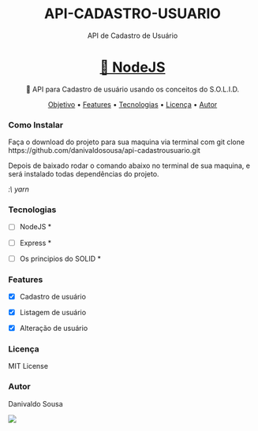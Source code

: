 <h1 align="center"> API-CADASTRO-USUARIO</h1>
<p align="center">API de Cadastro de Usuário</p>

<h1 align="center">
    <a href="https://nodejs.org/">🔗 NodeJS </a>
</h1>
<p align="center">🚀 API para Cadastro de usuário usando os conceitos do S.O.L.I.D.</p>

<p align="center">
 <a href="#objetivo">Objetivo</a> •
 <a href="#features">Features</a> • 
 <a href="#tecnologias">Tecnologias</a> •  
 <a href="#licença">Licença</a> • 
 <a href="#autor">Autor</a>
</p>

### Como Instalar

<p> Faça o download do projeto para sua maquina via terminal com  git clone https://github.com/danivaldosousa/api-cadastrousuario.git </p>

<p> Depois de baixado rodar o comando abaixo no terminal de sua maquina, e será instalado todas dependências do projeto.</p>
<p> <i> :\ yarn </i></p>

### Tecnologias

-  [ ] NodeJS *
-  [ ] Express *
-  [ ] Os principios do SOLID *


### Features

- [x] Cadastro de usuário
- [x] Listagem de usuário
- [x] Alteração de usuário


### Licença
 MIT License


### Autor
<p> Danivaldo Sousa </p>

<img src="https://img.shields.io/static/v1?label=Blog&message=DanivaldoSousa&color=7159c1&style=for-the-badge&logo=ghost"/>

 
